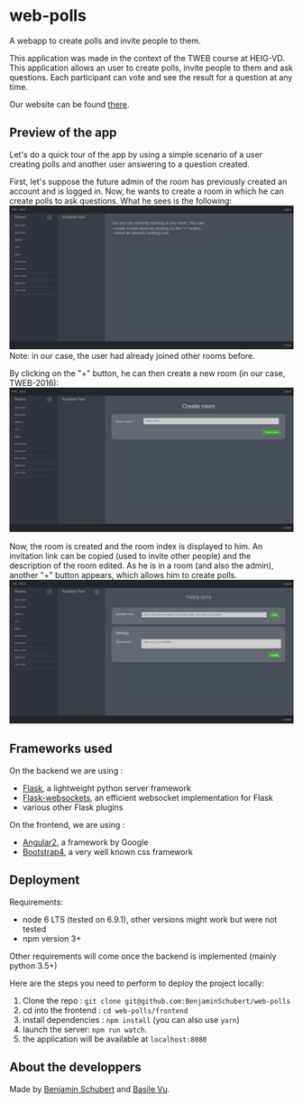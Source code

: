 # web-polls

A webapp to create polls and invite people to them.

This application was made in the context of the TWEB course at HEIG-VD. This application allows
an user to create polls, invite people to them and ask questions. Each participant can vote and see the
result for a question at any time.

Our website can be found [there](https://benjaminschubert.github.io/web-polls/).

## Preview of the app

Let's do a quick tour of the app by using a simple scenario of a user creating polls and another user answering to a question created.

First, let's suppose the future admin of the room has previously created an account and is logged in. Now, he wants to create a room in which he can create polls to ask questions. What he sees is the following:
![alt tag](https://github.com/BenjaminSchubert/web-polls/blob/gh-pages/assets/img/no-room-selected.png)
Note: in our case, the user had already joined other rooms before.

By clicking on the "+" button, he can then create a new room (in our case, TWEB-2016):
![alt tag](https://github.com/BenjaminSchubert/web-polls/blob/gh-pages/assets/img/room-creation.png)

Now, the room is created and the room index is displayed to him. An invitation link can be copied (used to invite other people) and the description of the room edited. As he is in a room (and also the admin), another "+" button appears, which allows him to create polls.
![alt tag](https://github.com/BenjaminSchubert/web-polls/blob/gh-pages/assets/img/room-index.png)

## Frameworks used
On the backend we are using :

* [Flask](http://flask.pocoo.org/), a lightweight python server framework
* [Flask-websockets](https://github.com/zeekay/flask-uwsgi-websocket), an efficient websocket implementation for Flask
* various other Flask plugins
 
On the frontend, we are using :

* [Angular2](https://angular.io/), a framework by Google
* [Bootstrap4](https://getbootstrap.com), a very well known css framework


## Deployment

Requirements:
* node 6 LTS (tested on 6.9.1), other versions might work but were not tested
* npm version 3+

Other requirements will come once the backend is implemented (mainly python 3.5+)

Here are the steps you need to perform to deploy the project locally:

1. Clone the repo : `git clone git@github.com:BenjaminSchubert/web-polls`
2. cd into the frontend : `cd web-polls/frontend`
3. install dependencies : `npm install` (you can also use `yarn`)
4. launch the server: `npm run watch`.
5. the application will be available at `localhost:8080`


## About the developpers
Made by [Benjamin Schubert](https://github.com/BenjaminSchubert) and [Basile Vu](https://github.com/Flagoul).
